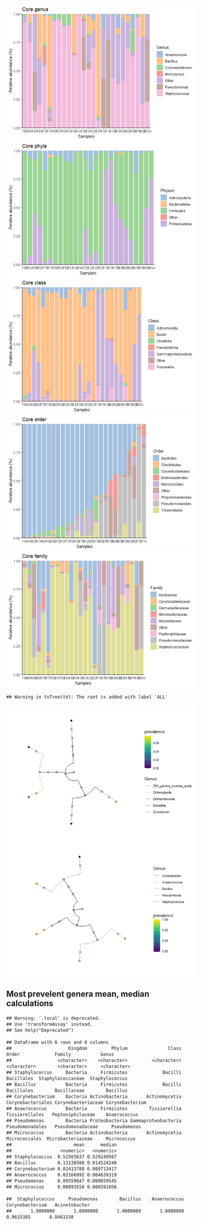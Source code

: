 ![](core_files/figure-markdown_strict/core-1.png)![](core_files/figure-markdown_strict/core-2.png)![](core_files/figure-markdown_strict/core-3.png)![](core_files/figure-markdown_strict/core-4.png)![](core_files/figure-markdown_strict/core-5.png)

    ## Warning in toTree(td): The root is added with label 'ALL'

![](core_files/figure-markdown_strict/core_genera-1.png)![](core_files/figure-markdown_strict/core_genera-2.png)

## Most prevelent genera mean, median calculations

    ## Warning: '.local' is deprecated.
    ## Use 'transformAssay' instead.
    ## See help("Deprecated")

    ## DataFrame with 6 rows and 8 columns
    ##                     Kingdom         Phylum               Class             Order             Family           Genus
    ##                 <character>    <character>         <character>       <character>        <character>     <character>
    ## Staphylococcus     Bacteria     Firmicutes             Bacilli        Bacillales  Staphylococcaceae  Staphylococcus
    ## Bacillus           Bacteria     Firmicutes             Bacilli        Bacillales        Bacillaceae        Bacillus
    ## Corynebacterium    Bacteria Actinobacteria       Actinomycetia Corynebacteriales Corynebacteriaceae Corynebacterium
    ## Anaerococcus       Bacteria     Firmicutes        Tissierellia    Tissierellales   Peptoniphilaceae    Anaerococcus
    ## Pseudomonas        Bacteria Proteobacteria Gammaproteobacteria   Pseudomonadales   Pseudomonadaceae     Pseudomonas
    ## Micrococcus        Bacteria Actinobacteria       Actinomycetia     Micrococcales  Microbacteriaceae     Micrococcus
    ##                       mean      median
    ##                  <numeric>   <numeric>
    ## Staphylococcus  0.52503637 0.529249567
    ## Bacillus        0.13138500 0.014524240
    ## Corynebacterium 0.02413780 0.009713417
    ## Anaerococcus    0.02166092 0.004639319
    ## Pseudomonas     0.09559647 0.000659545
    ## Micrococcus     0.00893558 0.000391056

    ##  Staphylococcus     Pseudomonas        Bacillus    Anaerococcus Corynebacterium   Acinetobacter 
    ##       1.0000000       1.0000000       1.0000000       1.0000000       0.9615385       0.8461538
